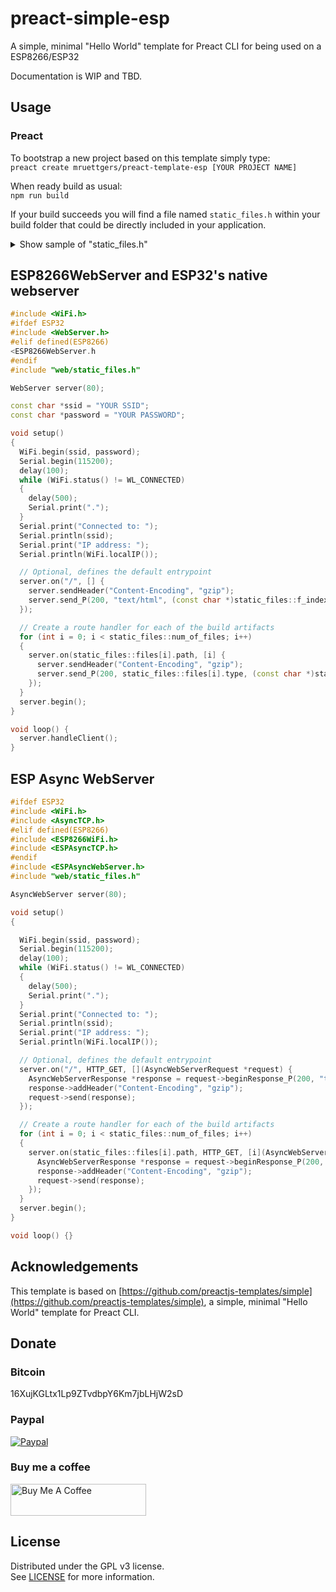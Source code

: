 # preact-simple-esp

A simple, minimal "Hello World" template for Preact CLI for being used on a ESP8266/ESP32

Documentation is WIP and TBD.

## Usage

### Preact

To bootstrap a new project based on this template simply type:  
`preact create mruettgers/preact-template-esp [YOUR PROJECT NAME]`

When ready build as usual:  
`npm run build`

If your build succeeds you will find a file named `static_files.h` within your build folder that could be directly included in your application.
<details>
  <summary>Show sample of "static_files.h"</summary>
    
  ```c++
#pragma once
namespace static_files
{
    struct file
    {
        const char *path;
        uint32_t size;
        const char *type;
        const uint8_t *contents;
    };
    
    const uint32_t f_index_html_size PROGMEM = 350;     
    const uint8_t f_index_html_contents[] PROGMEM = {        
        0x1f, 0x8b, 0x08, ...
    };
    
    const uint32_t f_bundle_c3928_css_size PROGMEM = 108;     
    const uint8_t f_bundle_c3928_css_contents[] PROGMEM = {        
        0x1f, 0x8b, 0x08, ...
    };
    
    const file files[] PROGMEM = {  
        {.path = "/index.html",
            .size = f_index_html_size,
            .type = "text/html",
            .contents = f_index_html_contents},
        {.path = "/bundle.c3928.css",
            .size = f_bundle_c3928_css_size,
            .type = "text/css",
            .contents = f_bundle_c3928_css_contents},
    };

    const uint8_t num_of_files PROGMEM = sizeof(files) / sizeof(const file);
}
```
</details>

## ESP8266WebServer and ESP32's native webserver

```c++
#include <WiFi.h>
#ifdef ESP32
#include <WebServer.h>
#elif defined(ESP8266)
<ESP8266WebServer.h
#endif
#include "web/static_files.h"

WebServer server(80);

const char *ssid = "YOUR SSID";
const char *password = "YOUR PASSWORD";

void setup()
{
  WiFi.begin(ssid, password);
  Serial.begin(115200);
  delay(100);
  while (WiFi.status() != WL_CONNECTED)
  {
    delay(500);
    Serial.print(".");
  }
  Serial.print("Connected to: ");
  Serial.println(ssid);
  Serial.print("IP address: ");
  Serial.println(WiFi.localIP());

  // Optional, defines the default entrypoint
  server.on("/", [] {
    server.sendHeader("Content-Encoding", "gzip");
    server.send_P(200, "text/html", (const char *)static_files::f_index_html_contents, static_files::f_index_html_size);
  });

  // Create a route handler for each of the build artifacts
  for (int i = 0; i < static_files::num_of_files; i++)
  {
    server.on(static_files::files[i].path, [i] {
      server.sendHeader("Content-Encoding", "gzip");
      server.send_P(200, static_files::files[i].type, (const char *)static_files::files[i].contents, static_files::files[i].size);
    });
  }
  server.begin();
}

void loop() {
  server.handleClient();
}
```

## ESP Async WebServer

```c++
#ifdef ESP32
#include <WiFi.h>
#include <AsyncTCP.h>
#elif defined(ESP8266)
#include <ESP8266WiFi.h>
#include <ESPAsyncTCP.h>
#endif
#include <ESPAsyncWebServer.h>
#include "web/static_files.h"

AsyncWebServer server(80);

void setup()
{

  WiFi.begin(ssid, password);
  Serial.begin(115200);
  delay(100);
  while (WiFi.status() != WL_CONNECTED)
  {
    delay(500);
    Serial.print(".");
  }
  Serial.print("Connected to: ");
  Serial.println(ssid);
  Serial.print("IP address: ");
  Serial.println(WiFi.localIP());

  // Optional, defines the default entrypoint
  server.on("/", HTTP_GET, [](AsyncWebServerRequest *request) {
    AsyncWebServerResponse *response = request->beginResponse_P(200, "text/html", static_files::f_index_html_contents, static_files::f_index_html_size);
    response->addHeader("Content-Encoding", "gzip");
    request->send(response);
  });

  // Create a route handler for each of the build artifacts
  for (int i = 0; i < static_files::num_of_files; i++)
  {
    server.on(static_files::files[i].path, HTTP_GET, [i](AsyncWebServerRequest *request) {
      AsyncWebServerResponse *response = request->beginResponse_P(200, static_files::files[i].type, static_files::files[i].contents, static_files::files[i].size);
      response->addHeader("Content-Encoding", "gzip");
      request->send(response);
    });
  }
  server.begin();
}

void loop() {}
```

## Acknowledgements

This template is based on [https://github.com/preactjs-templates/simple](https://github.com/preactjs-templates/simple), a simple, minimal "Hello World" template for Preact CLI.

## Donate

### Bitcoin
16XujKGLtx1Lp9ZTvdbpY6Km7jbLHjW2sD

### Paypal
[![Paypal](https://www.paypalobjects.com/en_US/DK/i/btn/btn_donateCC_LG.gif)](https://www.paypal.com/cgi-bin/webscr?cmd=_s-xclick&hosted_button_id=GK95YZCEGJT84)

### Buy me a coffee
<a href="https://www.buymeacoffee.com/fkqeNT2" target="_blank"><img src="https://cdn.buymeacoffee.com/buttons/default-green.png" alt="Buy Me A Coffee" height="51" width="217"></a>

## License

Distributed under the GPL v3 license.  
See [LICENSE](LICENSE) for more information.
